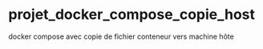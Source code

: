 # projet_docker_compose_copie_host
docker compose avec copie de fichier conteneur vers machine hôte
